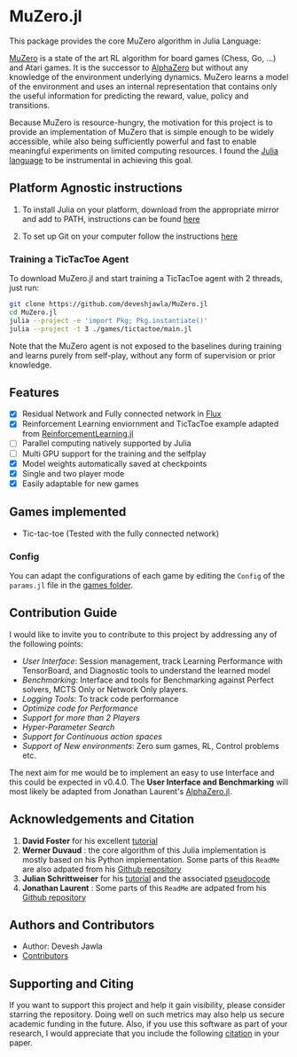# MuZero.jl

This package provides the core MuZero algorithm in Julia Language:

[MuZero](https://arxiv.org/abs/1911.08265) is a state of the art RL algorithm for board games (Chess, Go, ...) and Atari games.
It is the successor to [AlphaZero](https://arxiv.org/abs/1712.01815) but without any knowledge of the environment underlying dynamics. MuZero learns a model of the environment and uses an internal representation that contains only the useful information for predicting the reward, value, policy and transitions.

Because MuZero is resource-hungry, the motivation for this project is to provide an implementation of
MuZero that is simple enough to be widely accessible, while also being
sufficiently powerful and fast to enable meaningful experiments on limited
computing resources.
I found the [Julia language](https://julialang.org/) to be instrumental in achieving this goal.

## Platform Agnostic instructions

1. To install Julia on your platform, download from the appropriate mirror and add to PATH, instructions can be found [here](https://julialang.org/downloads/platform/)

2. To set up Git on your computer follow the instructions [here](https://docs.gitlab.com/ee/gitlab-basics/start-using-git.html)

### Training a TicTacToe Agent

To download MuZero.jl and start training a TicTacToe agent with 2 threads, just run:

```sh
git clone https://github.com/deveshjawla/MuZero.jl
cd MuZero.jl
julia --project -e 'import Pkg; Pkg.instantiate()'
julia --project -t 3 ./games/tictactoe/main.jl
```

Note that the MuZero agent is not exposed to the baselines during training and
learns purely from self-play, without any form of supervision or prior knowledge.

## Features

* [x] Residual Network and Fully connected network in [Flux](https://github.com/FluxML/Flux.jl)
* [x] Reinforcement Learning enviornment and TicTacToe example adapted from [ReinforcementLearning.jl](https://github.com/JuliaReinforcementLearning/ReinforcementLearning.jl)
* [ ] Parallel computing natively supported by Julia
* [ ] Multi GPU support for the training and the selfplay
* [x] Model weights automatically saved at checkpoints
* [x] Single and two player mode
* [x] Easily adaptable for new games

## Games implemented

* Tic-tac-toe   (Tested with the fully connected network)

### Config

You can adapt the configurations of each game by editing the `Config` of the `params.jl` file in the [games folder](https://github.com/deveshjawla/MuZero.jl/tree/master/games).

## Contribution Guide

I would like to invite you to contribute to this project by addressing any of the following points:
* _User Interface_: Session management, track Learning Performance with TensorBoard, and Diagnostic tools to understand the learned model
* _Benchmarking_: Interface and tools for Benchmarking against Perfect solvers, MCTS Only or Network Only players.
* _Logging Tools_: To track code performance
* _Optimize code for Performance_
* _Support for more than 2 Players_
* _Hyper-Parameter Search_
* _Support for Continuous action spaces_
* _Support of New environments_: Zero sum games, RL, Control problems etc.

The next aim for me would be to implement an easy to use Interface and this could be expected in v0.4.0. The __User Interface and Benchmarking__ will most likely be adapted from Jonathan Laurent's [AlphaZero.jl](https://github.com/jonathan-laurent/AlphaZero.jl).

## Acknowledgements and Citation

1. __David Foster__ for his excellent [tutorial](https://medium.com/applied-data-science/how-to-build-your-own-muzero-in-python-f77d5718061a)
2. __Werner Duvaud__ : the core algorithm of this Julia implementation is mostly based on his Python implementation. Some parts of this `ReadMe` are also adpated from his [Github repository](https://github.com/werner-duvaud/muzero-general)
3. __Julian Schrittweiser__ for his [tutorial](https://www.furidamu.org/blog/2020/12/22/muzero-intuition/) and the associated [pseudocode](https://arxiv.org/src/1911.08265v2/anc/pseudocode.py)
4. __Jonathan Laurent__ : Some parts of this `ReadMe` are adpated from his [Github repository](https://github.com/jonathan-laurent/AlphaZero.jl)

## Authors and Contributors

* Author: Devesh Jawla
* [Contributors](https://github.com/deveshjawla/MuZero.jl/graphs/contributors)

## Supporting and Citing

If you want to support this project and help it gain visibility, please consider starring
the repository. Doing well on such metrics may also help us secure academic funding in the
future. Also, if you use this software as part of your research, I would appreciate that
you include the following [citation](./CITATION.bib) in your paper.
